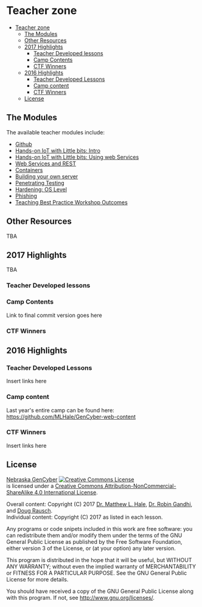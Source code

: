 # Teacher zone

<!-- TOC START min:1 max:3 link:true update:true -->
- [Teacher zone](#teacher-zone)
  - [The Modules](#the-modules)
  - [Other Resources](#other-resources)
  - [2017 Highlights](#2017-highlights)
    - [Teacher Developed lessons](#teacher-developed-lessons)
    - [Camp Contents](#camp-contents)
    - [CTF Winners](#ctf-winners)
  - [2016 Highlights](#2016-highlights)
    - [Teacher Developed Lessons](#teacher-developed-lessons-1)
    - [Camp content](#camp-content)
    - [CTF Winners](#ctf-winners-1)
  - [License](#license)

<!-- TOC END -->

## The Modules
The available teacher modules include:
* [Github](./github/README.md)
* [Hands-on IoT with Little bits: Intro](./hands-on-iot-little-bits-intro/README.md)
* [Hands-on IoT with Little bits: Using web Services](./hands-on-iot-little-bits-ifttt-app/README.md)
* [Web Services and REST](./restful-api/README.md)
* [Containers](./containers/README.md)
* [Building your own server](./building-a-server/README.md)
* [Penetrating Testing](./penetration-testing/README.md)
* [Hardening: OS Level](./firewall/README.md)
* [Phishing](./phishing/README.md)
* [Teaching Best Practice Workshop Outcomes](https://github.com/MLHale/nebraska-gencyber-instructor-materials)

## Other Resources
TBA

## 2017 Highlights
TBA

### Teacher Developed lessons

### Camp Contents
Link to final commit version goes here

### CTF Winners

## 2016 Highlights
### Teacher Developed Lessons
Insert links here

### Camp content
Last year's entire camp can be found here:
https://github.com/MLHale/GenCyber-web-content

### CTF Winners
Insert links here

## License  
[Nebraska GenCyber](https://github.com/MLHale/nebraska-gencyber) <a rel="license" href="http://creativecommons.org/licenses/by-nc-sa/4.0/"><img alt="Creative Commons License" style="border-width:0" src="https://i.creativecommons.org/l/by-nc-sa/4.0/88x31.png" /></a><br /> is licensed under a <a rel="license" href="http://creativecommons.org/licenses/by-nc-sa/4.0/">Creative Commons Attribution-NonCommercial-ShareAlike 4.0 International License</a>.

Overall content: Copyright (C) 2017  [Dr. Matthew L. Hale](http://faculty.ist.unomaha.edu/mhale/), [Dr. Robin Gandhi](http://faculty.ist.unomaha.edu/rgandhi/), and [Doug Rausch](http://www.bellevue.edu/about/leadership/faculty/rausch-douglas).  
Individual content: Copyright (C) 2017 as listed in each lesson.

Any programs or code snipets included in this work are free software: you can redistribute them and/or modify them under the terms of the GNU General Public License as published by
the Free Software Foundation, either version 3 of the License, or (at your option) any later version.

This program is distributed in the hope that it will be useful,
but WITHOUT ANY WARRANTY; without even the implied warranty of
MERCHANTABILITY or FITNESS FOR A PARTICULAR PURPOSE.  See the
GNU General Public License for more details.

You should have received a copy of the GNU General Public License
along with this program.  If not, see <http://www.gnu.org/licenses/>.
